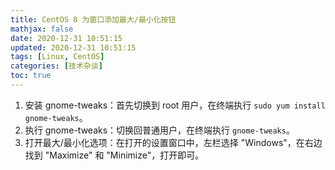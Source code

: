 ```yaml
---
title: CentOS 8 为窗口添加最大/最小化按钮
mathjax: false
date: 2020-12-31 10:51:15
updated: 2020-12-31 10:51:15
tags: [Linux, CentOS]
categories: [技术杂谈]
toc: true
---
```


1. 安装 gnome-tweaks：首先切换到 root 用户，在终端执行 `sudo yum install gnome-tweaks`。
2. 执行 gnome-tweaks：切换回普通用户，在终端执行 `gnome-tweaks`。
3. 打开最大/最小化选项：在打开的设置窗口中，左栏选择 "Windows"，在右边找到 "Maximize" 和 "Minimize"，打开即可。

<!--more-->